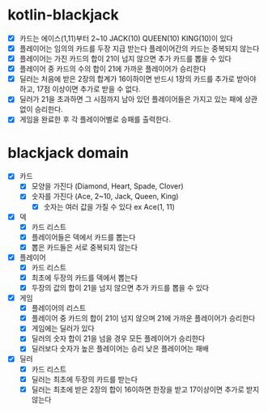 # kotlin-blackjack

- [x] 카드는 에이스(1,11)부터 2~10 JACK(10) QUEEN(10) KING(10)이 있다
- [x] 플레이어는 임의의 카드를 두장 지급 받는다 플레이어간의 카드는 중복되지 않는다
- [x] 플레이어는 가진 카드의 합이 21이 넘지 않으면 추가 카드를 뽑을 수 있다
- [x] 플레이어 중 카드의 수의 합이 21에 가까운 플레이어가 승리한다
- [x] 딜러는 처음에 받은 2장의 합계가 16이하이면 반드시 1장의 카드를 추가로 받아야 하고, 17점 이상이면 추가로 받을 수 없다.
- [x] 딜러가 21을 초과하면 그 시점까지 남아 있던 플레이어들은 가지고 있는 패에 상관 없이 승리한다.
- [x] 게임을 완료한 후 각 플레이어별로 승패를 출력한다.

# blackjack domain

- [x] 카드
  - [x] 모양을 가진다 (Diamond, Heart, Spade, Clover)
  - [x] 숫자를 가진다 (Ace, 2~10, Jack, Queen, King)
    - [x] 숫자는 여러 값을 가질 수 있다 ex Ace(1, 11)
- [x] 덱
  - [x] 카드 리스트
  - [x] 플레이어들은 덱에서 카드를 뽑는다
  - [x] 뽑은 카드들은 서로 중복되지 않는다
- [x] 플레이어
  - [x] 카드 리스트
  - [x] 최초에 두장의 카드를 덱에서 뽑는다
  - [x] 두장의 값의 합이 21을 넘지 않으면 추가 카드를 뽑을 수 있다
- [x] 게임
  - [x] 플레이어의 리스트
  - [x] 플레이어 중 카드의 합이 21이 넘지 않으며 21에 가까운 플레이어가 승리한다
  - [x] 게임에는 딜러가 있다
  - [x] 딜러의 숫자 합이 21을 넘을 경우 모든 플레이어가 승리한다
  - [x] 딜러보다 숫자가 높은 플레이어는 승리 낮은 플레이어는 패배
- [x] 딜러
  - [x] 카드 리스트
  - [x] 딜러는 최초에 두장의 카드를 받는다
  - [x] 딜러는 최초에 받은 2장의 합이 16이하면 한장을 받고 17이상이면 추가로 받지 않는다